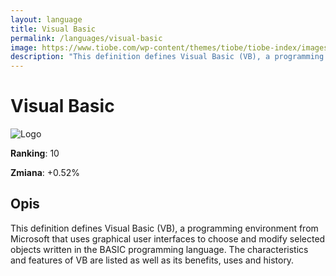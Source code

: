 ```yaml
---
layout: language
title: Visual Basic
permalink: /languages/visual-basic
image: https://www.tiobe.com/wp-content/themes/tiobe/tiobe-index/images/Visual_Basic.png
description: "This definition defines Visual Basic (VB), a programming environment from Microsoft that uses graphical user interfaces to choose and modify selected objects written in the BASIC programming language. The characteristics and features of VB are listed as well as its benefits, uses and history."
---
```


# Visual Basic

![Logo](https://www.tiobe.com/wp-content/themes/tiobe/tiobe-index/images/Visual_Basic.png)

**Ranking**: 10

**Zmiana**: +0.52%    

## Opis

This definition defines Visual Basic (VB), a programming environment from Microsoft that uses graphical user interfaces to choose and modify selected objects written in the BASIC programming language. The characteristics and features of VB are listed as well as its benefits, uses and history.
